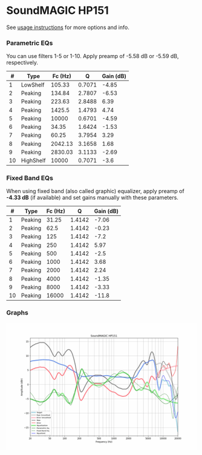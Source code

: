 # SoundMAGIC HP151
See [usage instructions](https://github.com/jaakkopasanen/AutoEq#usage) for more options and info.

### Parametric EQs
You can use filters 1-5 or 1-10. Apply preamp of -5.58 dB or -5.59 dB, respectively.

|   # | Type      |   Fc (Hz) |      Q |   Gain (dB) |
|-----|-----------|-----------|--------|-------------|
|   1 | LowShelf  |    105.33 | 0.7071 |       -4.85 |
|   2 | Peaking   |    134.84 | 2.7807 |       -6.53 |
|   3 | Peaking   |    223.63 | 2.8488 |        6.39 |
|   4 | Peaking   |   1425.5  | 1.4793 |        4.74 |
|   5 | Peaking   |  10000    | 0.6701 |       -4.59 |
|   6 | Peaking   |     34.35 | 1.6424 |       -1.53 |
|   7 | Peaking   |     60.25 | 3.7954 |        3.29 |
|   8 | Peaking   |   2042.13 | 3.1658 |        1.68 |
|   9 | Peaking   |   2830.03 | 3.1133 |       -2.69 |
|  10 | HighShelf |  10000    | 0.7071 |       -3.6  |

### Fixed Band EQs
When using fixed band (also called graphic) equalizer, apply preamp of **-4.33 dB** (if available) and set gains manually with these parameters.

|   # | Type    |   Fc (Hz) |      Q |   Gain (dB) |
|-----|---------|-----------|--------|-------------|
|   1 | Peaking |     31.25 | 1.4142 |       -7.06 |
|   2 | Peaking |     62.5  | 1.4142 |       -0.23 |
|   3 | Peaking |    125    | 1.4142 |       -7.2  |
|   4 | Peaking |    250    | 1.4142 |        5.97 |
|   5 | Peaking |    500    | 1.4142 |       -2.5  |
|   6 | Peaking |   1000    | 1.4142 |        3.68 |
|   7 | Peaking |   2000    | 1.4142 |        2.24 |
|   8 | Peaking |   4000    | 1.4142 |       -1.35 |
|   9 | Peaking |   8000    | 1.4142 |       -3.33 |
|  10 | Peaking |  16000    | 1.4142 |      -11.8  |

### Graphs
![](./SoundMAGIC%20HP151.png)
